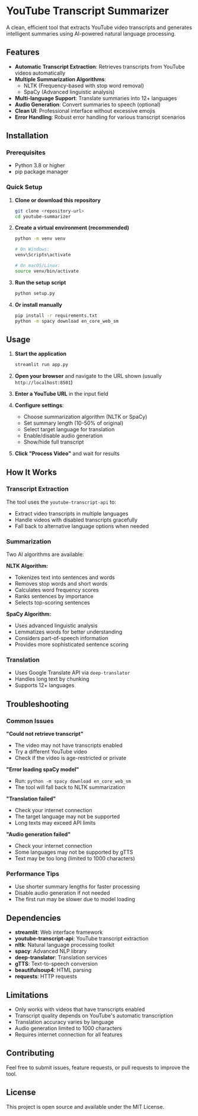 # YouTube Transcript Summarizer

A clean, efficient tool that extracts YouTube video transcripts and generates intelligent summaries using AI-powered natural language processing.

## Features

- **Automatic Transcript Extraction**: Retrieves transcripts from YouTube videos automatically
- **Multiple Summarization Algorithms**: 
  - NLTK (Frequency-based with stop word removal)
  - SpaCy (Advanced linguistic analysis)
- **Multi-language Support**: Translate summaries into 12+ languages
- **Audio Generation**: Convert summaries to speech (optional)
- **Clean UI**: Professional interface without excessive emojis
- **Error Handling**: Robust error handling for various transcript scenarios

## Installation

### Prerequisites
- Python 3.8 or higher
- pip package manager

### Quick Setup

1. **Clone or download this repository**
   ```bash
   git clone <repository-url>
   cd youtube-summarizer
   ```

2. **Create a virtual environment (recommended)**
   ```bash
   python -m venv venv
   
   # On Windows:
   venv\Scripts\activate
   
   # On macOS/Linux:
   source venv/bin/activate
   ```

3. **Run the setup script**
   ```bash
   python setup.py
   ```

4. **Or install manually**
   ```bash
   pip install -r requirements.txt
   python -m spacy download en_core_web_sm
   ```

## Usage

1. **Start the application**
   ```bash
   streamlit run app.py
   ```

2. **Open your browser** and navigate to the URL shown (usually `http://localhost:8501`)

3. **Enter a YouTube URL** in the input field

4. **Configure settings**:
   - Choose summarization algorithm (NLTK or SpaCy)
   - Set summary length (10-50% of original)
   - Select target language for translation
   - Enable/disable audio generation
   - Show/hide full transcript

5. **Click "Process Video"** and wait for results

## How It Works

### Transcript Extraction
The tool uses the `youtube-transcript-api` to:
- Extract video transcripts in multiple languages
- Handle videos with disabled transcripts gracefully
- Fall back to alternative language options when needed

### Summarization
Two AI algorithms are available:

**NLTK Algorithm:**
- Tokenizes text into sentences and words
- Removes stop words and short words
- Calculates word frequency scores
- Ranks sentences by importance
- Selects top-scoring sentences

**SpaCy Algorithm:**
- Uses advanced linguistic analysis
- Lemmatizes words for better understanding
- Considers part-of-speech information
- Provides more sophisticated sentence scoring

### Translation
- Uses Google Translate API via `deep-translator`
- Handles long text by chunking
- Supports 12+ languages

## Troubleshooting

### Common Issues

**"Could not retrieve transcript"**
- The video may not have transcripts enabled
- Try a different YouTube video
- Check if the video is age-restricted or private

**"Error loading spaCy model"**
- Run: `python -m spacy download en_core_web_sm`
- The tool will fall back to NLTK summarization

**"Translation failed"**
- Check your internet connection
- The target language may not be supported
- Long texts may exceed API limits

**"Audio generation failed"**
- Check your internet connection
- Some languages may not be supported by gTTS
- Text may be too long (limited to 1000 characters)

### Performance Tips

- Use shorter summary lengths for faster processing
- Disable audio generation if not needed
- The first run may be slower due to model loading

## Dependencies

- **streamlit**: Web interface framework
- **youtube-transcript-api**: YouTube transcript extraction
- **nltk**: Natural language processing toolkit
- **spacy**: Advanced NLP library
- **deep-translator**: Translation services
- **gTTS**: Text-to-speech conversion
- **beautifulsoup4**: HTML parsing
- **requests**: HTTP requests

## Limitations

- Only works with videos that have transcripts enabled
- Transcript quality depends on YouTube's automatic transcription
- Translation accuracy varies by language
- Audio generation limited to 1000 characters
- Requires internet connection for all features

## Contributing

Feel free to submit issues, feature requests, or pull requests to improve the tool.

## License

This project is open source and available under the MIT License.
